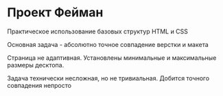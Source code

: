 <h1>Проект Фейман</h1>
<p>Практическое использование базовых структур HTML и CSS</p>
<p>Основная задача - абсолютно точное совпадение верстки и макета</p>
<p>Страница не адаптивная. Установлены минимальные и максимальные размеры десктопа.</p>
<p>Задача технически несложная, но не тривиальная. Добится точного совпадения непросто</p>
